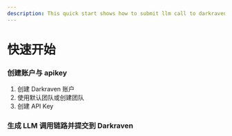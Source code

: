 ```yaml
---
description: This quick start shows how to submit llm call to darkraven.
---
```


# 快速开始

### 创建账户与 apikey <a href="#create-new-project-in-langfuse" id="create-new-project-in-langfuse"></a>

1. 创建 Darkraven 账户
2. 使用默认团队或创建团队
3. 创建 API Key

### 生成 LLM 调用链路并提交到 Darkraven
